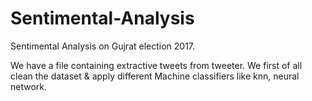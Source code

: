# Sentimental-Analysis
Sentimental Analysis on Gujrat election 2017.

We have a file containing extractive tweets from tweeter.
We first of all clean the dataset & apply different Machine classifiers like knn, neural network.
